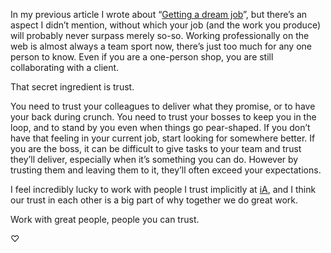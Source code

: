 

In my previous article I wrote about “[Getting a dream
job](https://the-pastry-box-project.net/oli-studholme/2013-november-29)”, but there’s an aspect I didn’t
mention, without which your job (and the work you produce) will probably never surpass merely so-so. Working
professionally on the web is almost always a team sport now, there’s just too much for any one person to
know. Even if you are a one-person shop, you are still collaborating with a client.

That secret ingredient is trust.

You need to trust your colleagues to deliver what they promise, or to have your back during crunch. You need
to trust your bosses to keep you in the loop, and to stand by you even when things go pear-shaped. If you
don’t have that feeling in your current job, start looking for somewhere better. If you are the boss, it can
be difficult to give tasks to your team and trust they’ll deliver, especially when it’s something you can
do. However by trusting them and leaving them to it, they’ll often exceed your expectations.

I feel incredibly lucky to work with people I trust implicitly at [iA](http://ia.net), and I think our trust
in each other is a big part of why together we do great work.

Work with great people, people you can trust.

♡